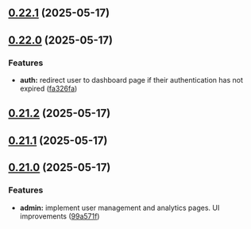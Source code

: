 ## [0.22.1](https://github.com/gdamalis/toulmin-lab/compare/v0.22.0...v0.22.1) (2025-05-17)

## [0.22.0](https://github.com/gdamalis/toulmin-lab/compare/v0.21.2...v0.22.0) (2025-05-17)


### Features

* **auth:** redirect user to dashboard page if their authentication has not expired ([fa326fa](https://github.com/gdamalis/toulmin-lab/commit/fa326fac76b5a5512e9e73a5b6309ebe8cfe26e1))

## [0.21.2](https://github.com/gdamalis/toulmin-lab/compare/v0.21.1...v0.21.2) (2025-05-17)

## [0.21.1](https://github.com/gdamalis/toulmin-lab/compare/v0.21.0...v0.21.1) (2025-05-17)

## [0.21.0](https://github.com/gdamalis/toulmin-lab/compare/v0.20.0...v0.21.0) (2025-05-17)


### Features

* **admin:** implement user management and analytics pages. UI improvements ([99a571f](https://github.com/gdamalis/toulmin-lab/commit/99a571f11d914d796b2e379b205bdf5d41e4f8c9))

